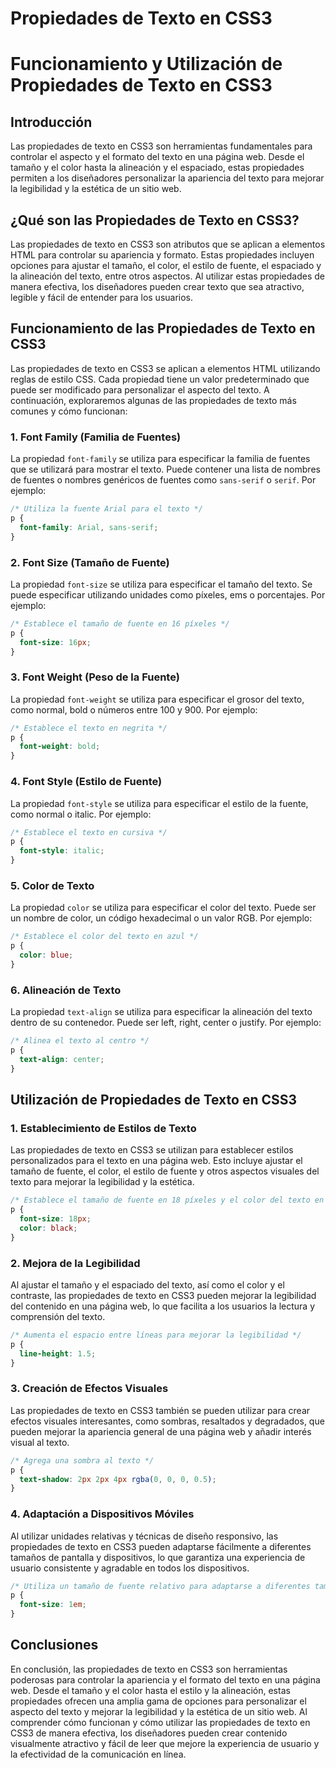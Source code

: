 # Propiedades de Texto en CSS3

# Funcionamiento y Utilización de Propiedades de Texto en CSS3

## Introducción

Las propiedades de texto en CSS3 son herramientas fundamentales para controlar el aspecto y el formato del texto en una página web. Desde el tamaño y el color hasta la alineación y el espaciado, estas propiedades permiten a los diseñadores personalizar la apariencia del texto para mejorar la legibilidad y la estética de un sitio web.

## ¿Qué son las Propiedades de Texto en CSS3?

Las propiedades de texto en CSS3 son atributos que se aplican a elementos HTML para controlar su apariencia y formato. Estas propiedades incluyen opciones para ajustar el tamaño, el color, el estilo de fuente, el espaciado y la alineación del texto, entre otros aspectos. Al utilizar estas propiedades de manera efectiva, los diseñadores pueden crear texto que sea atractivo, legible y fácil de entender para los usuarios.

## Funcionamiento de las Propiedades de Texto en CSS3

Las propiedades de texto en CSS3 se aplican a elementos HTML utilizando reglas de estilo CSS. Cada propiedad tiene un valor predeterminado que puede ser modificado para personalizar el aspecto del texto. A continuación, exploraremos algunas de las propiedades de texto más comunes y cómo funcionan:

### 1. Font Family (Familia de Fuentes)

La propiedad `font-family` se utiliza para especificar la familia de fuentes que se utilizará para mostrar el texto. Puede contener una lista de nombres de fuentes o nombres genéricos de fuentes como `sans-serif` o `serif`. Por ejemplo:

```css
/* Utiliza la fuente Arial para el texto */
p {
  font-family: Arial, sans-serif;
}
```

### 2. Font Size (Tamaño de Fuente)

La propiedad `font-size` se utiliza para especificar el tamaño del texto. Se puede especificar utilizando unidades como píxeles, ems o porcentajes. Por ejemplo:

```css
/* Establece el tamaño de fuente en 16 píxeles */
p {
  font-size: 16px;
}
```

### 3. Font Weight (Peso de la Fuente)

La propiedad `font-weight` se utiliza para especificar el grosor del texto, como normal, bold o números entre 100 y 900. Por ejemplo:

```css
/* Establece el texto en negrita */
p {
  font-weight: bold;
}
```

### 4. Font Style (Estilo de Fuente)

La propiedad `font-style` se utiliza para especificar el estilo de la fuente, como normal o italic. Por ejemplo:

```css
/* Establece el texto en cursiva */
p {
  font-style: italic;
}
```

### 5. Color de Texto

La propiedad `color` se utiliza para especificar el color del texto. Puede ser un nombre de color, un código hexadecimal o un valor RGB. Por ejemplo:

```css
/* Establece el color del texto en azul */
p {
  color: blue;
}
```

### 6. Alineación de Texto

La propiedad `text-align` se utiliza para especificar la alineación del texto dentro de su contenedor. Puede ser left, right, center o justify. Por ejemplo:

```css
/* Alinea el texto al centro */
p {
  text-align: center;
}
```

## Utilización de Propiedades de Texto en CSS3

### 1. Establecimiento de Estilos de Texto

Las propiedades de texto en CSS3 se utilizan para establecer estilos personalizados para el texto en una página web. Esto incluye ajustar el tamaño de fuente, el color, el estilo de fuente y otros aspectos visuales del texto para mejorar la legibilidad y la estética.

```css
/* Establece el tamaño de fuente en 18 píxeles y el color del texto en negro */
p {
  font-size: 18px;
  color: black;
}
```

### 2. Mejora de la Legibilidad

Al ajustar el tamaño y el espaciado del texto, así como el color y el contraste, las propiedades de texto en CSS3 pueden mejorar la legibilidad del contenido en una página web, lo que facilita a los usuarios la lectura y comprensión del texto.

```css
/* Aumenta el espacio entre líneas para mejorar la legibilidad */
p {
  line-height: 1.5;
}
```

### 3. Creación de Efectos Visuales

Las propiedades de texto en CSS3 también se pueden utilizar para crear efectos visuales interesantes, como sombras, resaltados y degradados, que pueden mejorar la apariencia general de una página web y añadir interés visual al texto.

```css
/* Agrega una sombra al texto */
p {
  text-shadow: 2px 2px 4px rgba(0, 0, 0, 0.5);
}
```

### 4. Adaptación a Dispositivos Móviles

Al utilizar unidades relativas y técnicas de diseño responsivo, las propiedades de texto en CSS3 pueden adaptarse fácilmente a diferentes tamaños de pantalla y dispositivos, lo que garantiza una experiencia de usuario consistente y agradable en todos los dispositivos.

```css
/* Utiliza un tamaño de fuente relativo para adaptarse a diferentes tamaños de pantalla */
p {
  font-size: 1em;
}
```

## Conclusiones

En conclusión, las propiedades de texto en CSS3 son herramientas poderosas para controlar la apariencia y el formato del texto en una página web. Desde el tamaño y el color hasta el estilo y la alineación, estas propiedades ofrecen una amplia gama de opciones para personalizar el aspecto del texto y mejorar la legibilidad y la estética de un sitio web. Al comprender cómo funcionan y cómo utilizar las propiedades de texto en CSS3 de manera efectiva, los diseñadores pueden crear contenido visualmente atractivo y fácil de leer que mejore la experiencia de usuario y la efectividad de la comunicación en línea.
